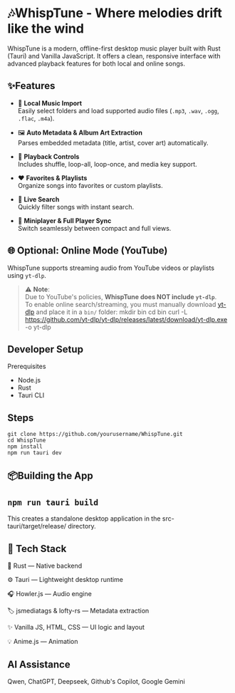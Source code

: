 
# 🎶WhispTune - Where melodies drift like the wind

WhispTune is a modern, offline-first desktop music player built with Rust (Tauri) and Vanilla JavaScript.
It offers a clean, responsive interface with advanced playback features for both local and online songs.




## ✨Features

- 📂 **Local Music Import**  
  Easily select folders and load supported audio files (`.mp3`, `.wav`, `.ogg`, `.flac`, `.m4a`).

- 🖼️ **Auto Metadata & Album Art Extraction**  
  Parses embedded metadata (title, artist, cover art) automatically.

- 🔁 **Playback Controls**  
  Includes shuffle, loop-all, loop-once, and media key support.

- ❤️ **Favorites & Playlists**  
  Organize songs into favorites or custom playlists.

- 🔎 **Live Search**  
  Quickly filter songs with instant search.

- 🔄 **Miniplayer & Full Player Sync**  
  Switch seamlessly between compact and full views.


## 🌐 Optional: Online Mode (YouTube)

WhispTune supports streaming audio from YouTube videos or playlists using `yt-dlp`.

> ⚠️ **Note**:  
> Due to YouTube's policies, **WhispTune does NOT include `yt-dlp`**.  
> To enable online search/streaming, you must manually download [yt-dlp](https://github.com/yt-dlp/yt-dlp) and place it in a `bin/` folder:
mkdir bin
cd bin
curl -L https://github.com/yt-dlp/yt-dlp/releases/latest/download/yt-dlp.exe -o yt-dlp
## Developer Setup
Prerequisites
- Node.js
- Rust
- Tauri CLI
## Steps
 `git clone https://github.com/yourusername/WhispTune.git` \
  `cd WhispTune` \
  `npm install` \
   `npm run tauri dev`
## 📦Building the App

`npm run tauri build`
---
This creates a standalone desktop application in the src-tauri/target/release/ directory.
## 📁 Tech Stack
  🦀 Rust — Native backend

⚙️ Tauri — Lightweight desktop runtime

🎧 Howler.js — Audio engine

🏷️ jsmediatags & lofty-rs — Metadata extraction

✨ Vanilla JS, HTML, CSS — UI logic and layout

💡 Anime.js — Animation

## AI Assistance
Qwen,
ChatGPT,
 Deepseek,
 Github's Copilot,
 Google Gemini 
